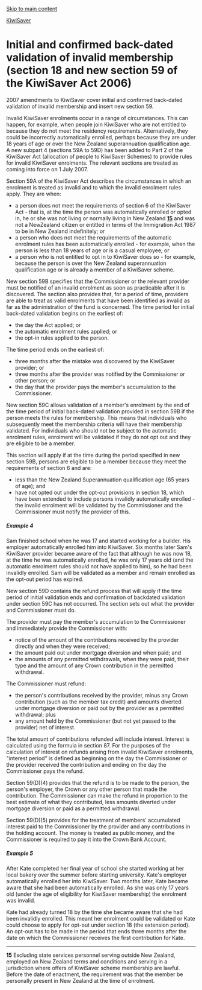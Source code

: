 [Skip to main content](#main-content-tt)

[KiwiSaver](/new-legislation/act-articles/kiwisaver "KiwiSaver")

Initial and confirmed back-dated validation of invalid membership (section 18 and new section 59 of the KiwiSaver Act 2006)
===========================================================================================================================

2007 amendments to KiwiSaver cover initial and confirmed back-dated validation of invalid membership and insert new section 59.

Invalid KiwiSaver enrolments occur in a range of circumstances. This can happen, for example, when people join KiwiSaver who are not entitled to because they do not meet the residency requirements. Alternatively, they could be incorrectly automatically enrolled, perhaps because they are under 18 years of age or over the New Zealand superannuation qualification age. A new subpart 4 (sections 59A to 59D) has been added to Part 2 of the KiwiSaver Act (allocation of people to KiwiSaver Schemes) to provide rules for invalid KiwiSaver enrolments. The relevant sections are treated as coming into force on 1 July 2007.

Section 59A of the KiwiSaver Act describes the circumstances in which an enrolment is treated as invalid and to which the invalid enrolment rules apply. They are when:

*   a person does not meet the requirements of section 6 of the KiwiSaver Act - that is, at the time the person was automatically enrolled or opted in, he or she was not living or normally living in New Zealand [**15**](#15)
     and was not a NewZealand citizen or entitled in terms of the Immigration Act 1987 to be in New Zealand indefinitely; or
*   a person who does not meet the requirements of the automatic enrolment rules has been automatically enrolled - for example, when the person is less than 18 years of age or is a casual employee; or
*   a person who is not entitled to opt in to KiwiSaver does so - for example, because the person is over the New Zealand superannuation qualification age or is already a member of a KiwiSaver scheme.

New section 59B specifies that the Commissioner or the relevant provider must be notified of an invalid enrolment as soon as practicable after it is discovered. The section also provides that, for a period of time, providers are able to treat as valid enrolments that have been identified as invalid as far as the administration of the fund is concerned. The time period for initial back-dated validation begins on the earliest of:

*   the day the Act applied; or
*   the automatic enrolment rules applied; or
*   the opt-in rules applied to the person.

The time period ends on the earliest of:

*   three months after the mistake was discovered by the KiwiSaver provider; or
*   three months after the provider was notified by the Commissioner or other person; or
*   the day that the provider pays the member's accumulation to the Commissioner.

New section 59C allows validation of a member's enrolment by the end of the time period of initial back-dated validation provided in section 59B if the person meets the rules for membership. This means that individuals who subsequently meet the membership criteria will have their membership validated. For individuals who should not be subject to the automatic enrolment rules, enrolment will be validated if they do not opt out and they are eligible to be a member.

This section will apply if at the time during the period specified in new section 59B, persons are eligible to be a member because they meet the requirements of section 6 and are:

*   less than the New Zealand Superannuation qualification age (65 years of age); and
*   have not opted out under the opt-out provisions in section 18, which have been extended to include persons invalidly automatically enrolled - the invalid enrolment will be validated by the Commissioner and the Commissioner must notify the provider of this.

##### Example 4

Sam finished school when he was 17 and started working for a builder. His employer automatically enrolled him into KiwiSaver. Six months later Sam's KiwiSaver provider became aware of the fact that although he was now 18, at the time he was automatically enrolled, he was only 17 years old (and the automatic enrolment rules should not have applied to him), so he had been invalidly enrolled. Sam will be validated as a member and remain enrolled as the opt-out period has expired.

New section 59D contains the refund process that will apply if the time period of initial validation ends and confirmation of backdated validation under section 59C has not occurred. The section sets out what the provider and Commissioner must do.

The provider must pay the member's accumulation to the Commissioner and immediately provide the Commissioner with:

*   notice of the amount of the contributions received by the provider directly and when they were received;
*   the amount paid out under mortgage diversion and when paid; and
*   the amounts of any permitted withdrawals, when they were paid, their type and the amount of any Crown contribution in the permitted withdrawal.

The Commissioner must refund:

*   the person's contributions received by the provider, minus any Crown contribution (such as the member tax credit) and amounts diverted under mortgage diversion or paid out by the provider as a permitted withdrawal; plus
*   any amount held by the Commissioner (but not yet passed to the provider) net of interest.

The total amount of contributions refunded will include interest. Interest is calculated using the formula in section 87. For the purposes of the calculation of interest on refunds arising from invalid KiwiSaver enrolments, "interest period" is defined as beginning on the day the Commissioner or the provider received the contribution and ending on the day the Commissioner pays the refund.

Section 59(D)(4) provides that the refund is to be made to the person, the person's employer, the Crown or any other person that made the contribution. The Commissioner can make the refund in proportion to the best estimate of what they contributed, less amounts diverted under mortgage diversion or paid as a permitted withdrawal.

Section 59(D)(5) provides for the treatment of members' accumulated interest paid to the Commissioner by the provider and any contributions in the holding account. The money is treated as public money, and the Commissioner is required to pay it into the Crown Bank Account.

##### Example 5

After Kate completed her final year of school she started working at her local bakery over the summer before starting university. Kate's employer automatically enrolled her into KiwiSaver. Two months later, Kate became aware that she had been automatically enrolled. As she was only 17 years old (under the age of eligibility for KiwiSaver membership) the enrolment was invalid.

Kate had already turned 18 by the time she became aware that she had been invalidly enrolled. This meant her enrolment could be validated or Kate could choose to apply for opt-out under section 18 (the extension period). An opt-out has to be made in the period that ends three months after the date on which the Commissioner receives the first contribution for Kate.

* * *

**15** Excluding state services personnel serving outside New Zealand, employed on New Zealand terms and conditions and serving in a jurisdiction where offers of KiwiSaver scheme membership are lawful. Before the date of enactment, the requirement was that the member be personally present in New Zealand at the time of enrolment.